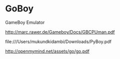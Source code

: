 # GoBoy
GameBoy Emulator

http://marc.rawer.de/Gameboy/Docs/GBCPUman.pdf

file:///Users/mukundkidambi/Downloads/PyBoy.pdf

http://openmymind.net/assets/go/go.pdf
